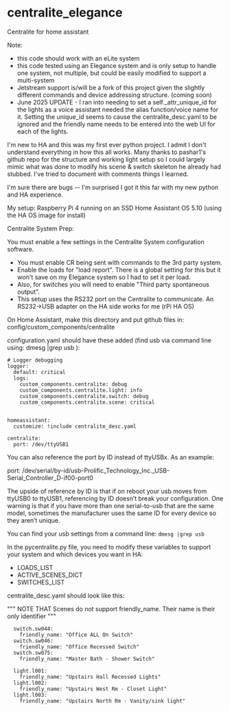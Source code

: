 # centralite_elegance
Centralite for home assistant 

Note: 
- this code should work with an eLite system
- this code tested using an Elegance system and is only setup to handle one system, not multiple, but could be easily modified to support a multi-system
- Jetstream support is/will be a fork of this project given the slightly different commands and device addressing structure. (coming soon)
- June 2025 UPDATE - I ran into needing to set a self._attr_unique_id for the lights as a voice assistant needed the alias function/voice name for it. Setting the unique_id seems to cause the centralite_desc.yaml to be ignored and the friendly name needs to be entered into the web UI for each of the lights.

I'm new to HA and this was my first ever python project.  I admit I don't understand everything in how this all works. Many thanks to pashar1's github repo for the structure and working light setup so I could largely mimic what was done to modify his scene & switch skeleton he already had stubbed. I've tried to document with comments things I learned.  

I'm sure there are bugs -- I'm surprised I got it this far with my new python and HA experience.

My setup:
Raspberry Pi 4 running on an SSD
Home Assistant OS 5.10 (using the HA OS image for install)

Centralite System Prep:

You must enable a few settings in the Centralite System configuration software. 
- You must enable CR being sent with commands to the 3rd party system.  
- Enable the loads for "load report". There is a global setting for this but it won't save on my Elegance system so I had to set it per load.
- Also, for switches you will need to enable "Third party spontaneous output".  
- This setup uses the RS232 port on the Centralite to communicate.  An RS232->USB adapter on the HA side works for me (rPi HA OS)


On Home Assistant, make this directory and put github files in: config/custom_components/centralite

configuration.yaml should have these added (find usb via command line using: dmesg |grep usb  ):

```
# Logger debugging
logger:
  default: critical
  logs:
    custom_components.centralite: debug
    custom_components.centralite.light: info
    custom_components.centralite.switch: debug
    custom_components.centralite.scene: critical


homeassistant:
  customize: !include centralite_desc.yaml

centralite:
  port: /dev/ttyUSB1
```

You can also reference the port by ID instead of ttyUSBx. As an example:

port: /dev/serial/by-id/usb-Prolific_Technology_Inc._USB-Serial_Controller_D-if00-port0

The upside of reference by ID is that if on reboot your usb moves from ttyUSB0 to ttyUSB1, referencing by ID doesn’t break your configuration. One warning is that if you have more than one serial-to-usb that are the same model, sometimes the manufacturer uses the same ID for every device so they aren’t unique.

You can find your usb settings from a command line:
`dmesg |grep usb`

In the pycentralite.py file, you need to modify these variables to support your system and which devices you want in HA:
- LOADS_LIST
- ACTIVE_SCENES_DICT
- SWITCHES_LIST

centralite_desc.yaml should look like this:

  """ NOTE THAT Scenes do not support friendly_name.  Their name is their only identifier """
```
  switch.sw044:
    friendly_name: "Office ALL On Switch"  
  switch.sw046:
    friendly_name: "Office Recessed Switch"
  switch.sw075:
    friendly_name: "Master Bath - Shower Switch"
    
  light.l001:
    friendly_name: "Upstairs Hall Recessed Lights"
  light.l002:
    friendly_name: "Upstairs West Rm - Closet Light"
  light.l003:
    friendly_name: "Upstairs North Rm - Vanity/sink light"
```
